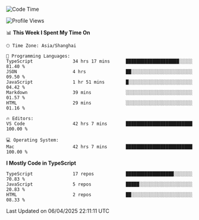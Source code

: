 <!--START_SECTION:waka-->
![Code Time](http://img.shields.io/badge/Code%20Time-7%2C550%20hrs%201%20min-blue)

![Profile Views](http://img.shields.io/badge/Profile%20Views-3-blue)

📊 **This Week I Spent My Time On** 

```text
🕑︎ Time Zone: Asia/Shanghai

💬 Programming Languages: 
TypeScript               34 hrs 17 mins      ████████████████████░░░░░   81.40 % 
JSON                     4 hrs               ██░░░░░░░░░░░░░░░░░░░░░░░   09.50 % 
JavaScript               1 hr 51 mins        █░░░░░░░░░░░░░░░░░░░░░░░░   04.42 % 
Markdown                 39 mins             ░░░░░░░░░░░░░░░░░░░░░░░░░   01.57 % 
HTML                     29 mins             ░░░░░░░░░░░░░░░░░░░░░░░░░   01.16 % 

🔥 Editors: 
VS Code                  42 hrs 7 mins       █████████████████████████   100.00 % 

💻 Operating System: 
Mac                      42 hrs 7 mins       █████████████████████████   100.00 % 
```

**I Mostly Code in TypeScript** 

```text
TypeScript               17 repos            ██████████████████░░░░░░░   70.83 % 
JavaScript               5 repos             █████░░░░░░░░░░░░░░░░░░░░   20.83 % 
HTML                     2 repos             ██░░░░░░░░░░░░░░░░░░░░░░░   08.33 % 
```




 Last Updated on 06/04/2025 22:11:11 UTC
<!--END_SECTION:waka-->
